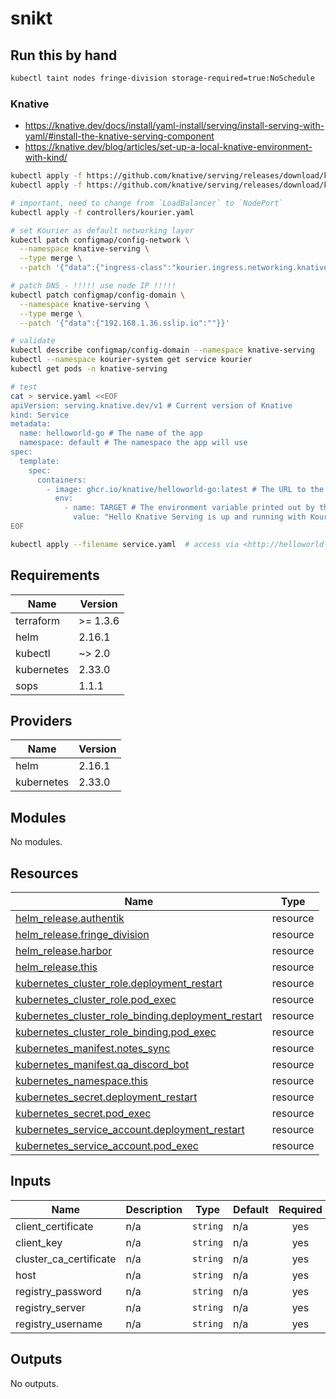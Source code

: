 # snikt

## Run this by hand

```bash
kubectl taint nodes fringe-division storage-required=true:NoSchedule
```

### Knative

- <https://knative.dev/docs/install/yaml-install/serving/install-serving-with-yaml/#install-the-knative-serving-component>
- <https://knative.dev/blog/articles/set-up-a-local-knative-environment-with-kind/>

```bash
kubectl apply -f https://github.com/knative/serving/releases/download/knative-v1.16.0/serving-crds.yaml
kubectl apply -f https://github.com/knative/serving/releases/download/knative-v1.16.0/serving-core.yaml

# important, need to change from `LoadBalancer` to `NodePort`
kubectl apply -f controllers/kourier.yaml

# set Kourier as default networking layer
kubectl patch configmap/config-network \
  --namespace knative-serving \
  --type merge \
  --patch '{"data":{"ingress-class":"kourier.ingress.networking.knative.dev"}}'

# patch DNS - !!!!! use node IP !!!!!
kubectl patch configmap/config-domain \
  --namespace knative-serving \
  --type merge \
  --patch '{"data":{"192.168.1.36.sslip.io":""}}'

# validate
kubectl describe configmap/config-domain --namespace knative-serving
kubectl --namespace kourier-system get service kourier
kubectl get pods -n knative-serving

# test
cat > service.yaml <<EOF
apiVersion: serving.knative.dev/v1 # Current version of Knative
kind: Service
metadata:
  name: helloworld-go # The name of the app
  namespace: default # The namespace the app will use
spec:
  template:
    spec:
      containers:
        - image: ghcr.io/knative/helloworld-go:latest # The URL to the image of the app
          env:
            - name: TARGET # The environment variable printed out by the sample app
              value: "Hello Knative Serving is up and running with Kourier!!"
EOF

kubectl apply --filename service.yaml  # access via <http://helloworld-go.default.192.168.1.36.sslip.io:31080>, port is from Kourier HTTP NodePort
```

<!-- BEGIN_TF_DOCS -->
## Requirements

| Name | Version |
|------|---------|
| terraform | >= 1.3.6 |
| helm | 2.16.1 |
| kubectl | ~> 2.0 |
| kubernetes | 2.33.0 |
| sops | 1.1.1 |

## Providers

| Name | Version |
|------|---------|
| helm | 2.16.1 |
| kubernetes | 2.33.0 |

## Modules

No modules.

## Resources

| Name | Type |
|------|------|
| [helm_release.authentik](https://registry.terraform.io/providers/hashicorp/helm/2.16.1/docs/resources/release) | resource |
| [helm_release.fringe_division](https://registry.terraform.io/providers/hashicorp/helm/2.16.1/docs/resources/release) | resource |
| [helm_release.harbor](https://registry.terraform.io/providers/hashicorp/helm/2.16.1/docs/resources/release) | resource |
| [helm_release.this](https://registry.terraform.io/providers/hashicorp/helm/2.16.1/docs/resources/release) | resource |
| [kubernetes_cluster_role.deployment_restart](https://registry.terraform.io/providers/hashicorp/kubernetes/2.33.0/docs/resources/cluster_role) | resource |
| [kubernetes_cluster_role.pod_exec](https://registry.terraform.io/providers/hashicorp/kubernetes/2.33.0/docs/resources/cluster_role) | resource |
| [kubernetes_cluster_role_binding.deployment_restart](https://registry.terraform.io/providers/hashicorp/kubernetes/2.33.0/docs/resources/cluster_role_binding) | resource |
| [kubernetes_cluster_role_binding.pod_exec](https://registry.terraform.io/providers/hashicorp/kubernetes/2.33.0/docs/resources/cluster_role_binding) | resource |
| [kubernetes_manifest.notes_sync](https://registry.terraform.io/providers/hashicorp/kubernetes/2.33.0/docs/resources/manifest) | resource |
| [kubernetes_manifest.qa_discord_bot](https://registry.terraform.io/providers/hashicorp/kubernetes/2.33.0/docs/resources/manifest) | resource |
| [kubernetes_namespace.this](https://registry.terraform.io/providers/hashicorp/kubernetes/2.33.0/docs/resources/namespace) | resource |
| [kubernetes_secret.deployment_restart](https://registry.terraform.io/providers/hashicorp/kubernetes/2.33.0/docs/resources/secret) | resource |
| [kubernetes_secret.pod_exec](https://registry.terraform.io/providers/hashicorp/kubernetes/2.33.0/docs/resources/secret) | resource |
| [kubernetes_service_account.deployment_restart](https://registry.terraform.io/providers/hashicorp/kubernetes/2.33.0/docs/resources/service_account) | resource |
| [kubernetes_service_account.pod_exec](https://registry.terraform.io/providers/hashicorp/kubernetes/2.33.0/docs/resources/service_account) | resource |

## Inputs

| Name | Description | Type | Default | Required |
|------|-------------|------|---------|:--------:|
| client\_certificate | n/a | `string` | n/a | yes |
| client\_key | n/a | `string` | n/a | yes |
| cluster\_ca\_certificate | n/a | `string` | n/a | yes |
| host | n/a | `string` | n/a | yes |
| registry\_password | n/a | `string` | n/a | yes |
| registry\_server | n/a | `string` | n/a | yes |
| registry\_username | n/a | `string` | n/a | yes |

## Outputs

No outputs.
<!-- END_TF_DOCS -->
